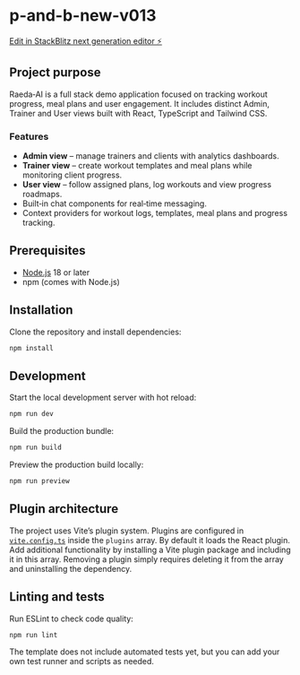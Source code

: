 # p-and-b-new-v013

[Edit in StackBlitz next generation editor ⚡️](https://stackblitz.com/~/github.com/Itaib24/p-and-b-new-v013)

## Project purpose

Raeda‑AI is a full stack demo application focused on tracking workout progress, meal plans and user engagement. It includes distinct Admin, Trainer and User views built with React, TypeScript and Tailwind CSS.

### Features

- **Admin view** – manage trainers and clients with analytics dashboards.
- **Trainer view** – create workout templates and meal plans while monitoring client progress.
- **User view** – follow assigned plans, log workouts and view progress roadmaps.
- Built‑in chat components for real‑time messaging.
- Context providers for workout logs, templates, meal plans and progress tracking.

## Prerequisites

- [Node.js](https://nodejs.org/) 18 or later
- npm (comes with Node.js)

## Installation

Clone the repository and install dependencies:

```bash
npm install
```

## Development

Start the local development server with hot reload:

```bash
npm run dev
```

Build the production bundle:

```bash
npm run build
```

Preview the production build locally:

```bash
npm run preview
```

## Plugin architecture

The project uses Vite’s plugin system. Plugins are configured in [`vite.config.ts`](vite.config.ts) inside the `plugins` array. By default it loads the React plugin. Add additional functionality by installing a Vite plugin package and including it in this array. Removing a plugin simply requires deleting it from the array and uninstalling the dependency.

## Linting and tests

Run ESLint to check code quality:

```bash
npm run lint
```

The template does not include automated tests yet, but you can add your own test runner and scripts as needed.
